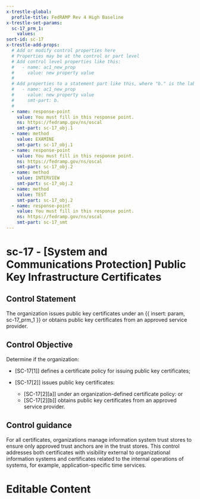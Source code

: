 ```yaml
---
x-trestle-global:
  profile-title: FedRAMP Rev 4 High Baseline
x-trestle-set-params:
  sc-17_prm_1:
    values:
sort-id: sc-17
x-trestle-add-props:
  # Add or modify control properties here
  # Properties may be at the control or part level
  # Add control level properties like this:
  #   - name: ac1_new_prop
  #     value: new property value
  #
  # Add properties to a statement part like this, where "b." is the label of the target statement part
  #   - name: ac1_new_prop
  #     value: new property value
  #     smt-part: b.
  #
  - name: response-point
    value: You must fill in this response point.
    ns: https://fedramp.gov/ns/oscal
    smt-part: sc-17_obj.1
  - name: method
    value: EXAMINE
    smt-part: sc-17_obj.1
  - name: response-point
    value: You must fill in this response point.
    ns: https://fedramp.gov/ns/oscal
    smt-part: sc-17_obj.2
  - name: method
    value: INTERVIEW
    smt-part: sc-17_obj.2
  - name: method
    value: TEST
    smt-part: sc-17_obj.2
  - name: response-point
    value: You must fill in this response point.
    ns: https://fedramp.gov/ns/oscal
    smt-part: sc-17_smt
---
```


# sc-17 - \[System and Communications Protection\] Public Key Infrastructure Certificates

## Control Statement

The organization issues public key certificates under an {{ insert: param, sc-17_prm_1 }} or obtains public key certificates from an approved service provider.

## Control Objective

Determine if the organization:

- \[SC-17[1]\] defines a certificate policy for issuing public key certificates;

- \[SC-17[2]\] issues public key certificates:

  - \[SC-17[2][a]\] under an organization-defined certificate policy: or
  - \[SC-17[2][b]\] obtains public key certificates from an approved service provider.

## Control guidance

For all certificates, organizations manage information system trust stores to ensure only approved trust anchors are in the trust stores. This control addresses both certificates with visibility external to organizational information systems and certificates related to the internal operations of systems, for example, application-specific time services.

# Editable Content

<!-- Make additions and edits below -->
<!-- The above represents the contents of the control as received by the profile, prior to additions. -->
<!-- If the profile makes additions to the control, they will appear below. -->
<!-- The above markdown may not be edited but you may edit the content below, and/or introduce new additions to be made by the profile. -->
<!-- If there is a yaml header at the top, parameter values may be edited. Use --set-parameters to incorporate the changes during assembly. -->
<!-- The content here will then replace what is in the profile for this control, after running profile-assemble. -->
<!-- The added parts in the profile for this control are below.  You may edit them and/or add new ones. -->
<!-- Each addition must have a heading either of the form ## Control my_addition_name -->
<!-- or ## Part a. (where the a. refers to one of the control statement labels.) -->
<!-- "## Control" parts are new parts added after the statement part. -->
<!-- "## Part" parts are new parts added into the top-level statement part with that label. -->
<!-- Subparts may be added with nested hash levels of the form ### My Subpart Name -->
<!-- underneath the parent ## Control or ## Part being added -->
<!-- See https://ibm.github.io/compliance-trestle/tutorials/ssp_profile_catalog_authoring/ssp_profile_catalog_authoring for guidance. -->
